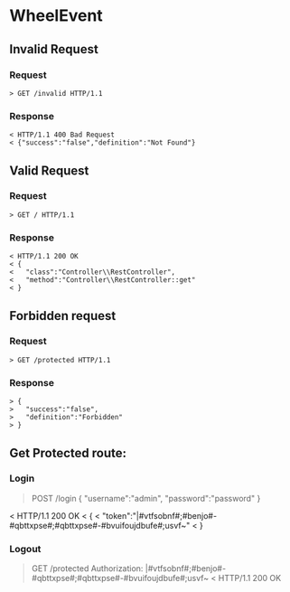 # WheelEvent

## Invalid Request

### Request

```
> GET /invalid HTTP/1.1
```

### Response

```
< HTTP/1.1 400 Bad Request
< {"success":"false","definition":"Not Found"}
```

## Valid Request

### Request

```
> GET / HTTP/1.1
```

### Response

```
< HTTP/1.1 200 OK
< {
<   "class":"Controller\\RestController",
<   "method":"Controller\\RestController::get"
< }
```

## Forbidden request

### Request

```
> GET /protected HTTP/1.1
```

### Response

```
> {
>   "success":"false",
>   "definition":"Forbidden"
> }
```

## Get Protected route:

### Login

> POST /login
> {
>   "username":"admin",
>   "password":"password"
> }

< HTTP/1.1 200 OK
< {
<   "token":"|#vtfsobnf#;#benjo#-#qbttxpse#;#qbttxpse#-#bvuifoujdbufe#;usvf~"
< }

### Logout

> GET /protected
> Authorization: |#vtfsobnf#;#benjo#-#qbttxpse#;#qbttxpse#-#bvuifoujdbufe#;usvf~
< HTTP/1.1 200 OK
